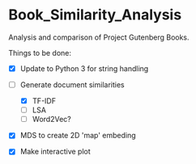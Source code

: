 # Book_Similarity_Analysis

Analysis and comparison of Project Gutenberg Books.

Things to be done:

- [x] Update to Python 3 for string handling
- [ ] Generate document similarities 
	- [x] TF-IDF
	- [ ] LSA
	- [ ] Word2Vec?
- [x] MDS to create 2D 'map' embeding
- [x] Make interactive plot

